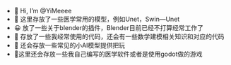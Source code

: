 - 👋 Hi, I’m @YiMeeee
- 👀 这里存放了一些医学常用的模型，例如Unet，Swin—Unet
- 😀 放了一些关于blender的插件，Blender目前已经不打算经常工作了
- 🌱 存放了一些我经常使用的代码，还会有一些数学建模相关知识和对应的代码
- 💞️ 还会存放一些常见的小AI模型提供把玩
- 🥰这里还会存放一些我自己编写的医学软件或者是使用godot做的游戏


<!---

--->
